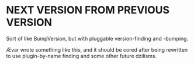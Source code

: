 
# NEXT VERSION FROM PREVIOUS VERSION

Sort of like BumpVersion, but with pluggable version-finding and -bumping.

Ævar wrote something like this, and it should be cored after being rewritten to
use plugin-by-name finding and some other future dzilisms.
